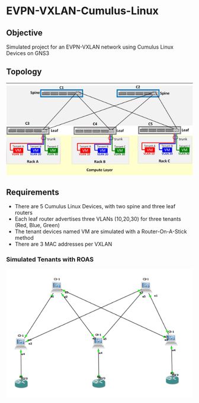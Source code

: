 # EVPN-VXLAN-Cumulus-Linux

## Objective
Simulated project for an EVPN-VXLAN network using Cumulus Linux Devices on GNS3

## Topology
![](EVPN_Topology.png)

## Requirements
- There are 5 Cumulus Linux Devices, with two spine and three leaf routers
- Each leaf router advertises three VLANs (10,20,30) for three tenants (Red, Blue, Green)
- The tenant devices named VM are simulated with a Router-On-A-Stick method
- There are 3 MAC addresses per VXLAN

### Simulated Tenants with ROAS
![](EVPN_ROAS.png)

